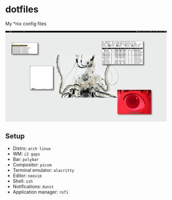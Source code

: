 # dotfiles

My \*nix config files

![desktop](Pictures/Screenshots/desktop5.png)

## Setup

- Distro: `arch linux`
- WM: `i3 gaps`
- Bar: `polybar`
- Compositor: `picom`
- Terminal emulator: `alacritty`
- Editor: `neovim`
- Shell: `zsh`
- Notifications: `dunst`
- Application manager: `rofi`
